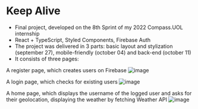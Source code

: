 # Keep Alive
- Final project, developed on the 8th Sprint of my 2022 Compass.UOL internship
- React + TypeScript, Styled Components, Firebase Auth
- The project was delivered in 3 parts: basic layout and stylization (september 27), mobile-friendly (october 04) and back-end (october 11)
- It consists of three pages:

A register page, which creates users on Firebase
![image](https://user-images.githubusercontent.com/76676185/195167539-07877118-c95b-45cd-8c56-f21cce6cb4a4.png)

A login page, which checks for existing users
![image](https://user-images.githubusercontent.com/76676185/195167585-ccbfdc5c-4f19-49eb-a309-536184c948aa.png)

A home page, which displays the username of the logged user and asks for their geolocation, displaying the weather by fetching Weather API
![image](https://user-images.githubusercontent.com/76676185/195168131-8e2e91c4-b74d-4d7a-bdc7-beae9cf447b5.png)
